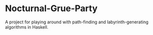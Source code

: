 Nocturnal-Grue-Party
====================

A project for playing around with path-finding and labyrinth-generating algorithms in Haskell. 
